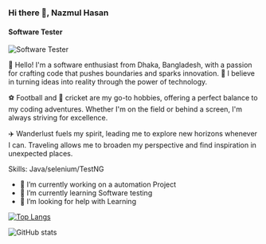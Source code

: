 ### Hi there 👋, Nazmul Hasan
#### Software Tester
![Software Tester](https://pbs.twimg.com/profile_banners/728639484502417410/1715800970/1500x500)

👋 Hello! I'm a software enthusiast from Dhaka, Bangladesh, with a passion for crafting code that pushes boundaries and sparks innovation. 🌟 I believe in turning ideas into reality through the power of technology.

⚽ Football and 🏏 cricket are my go-to hobbies, offering a perfect balance to my coding adventures. Whether I'm on the field or behind a screen, I'm always striving for excellence.

✈️ Wanderlust fuels my spirit, leading me to explore new horizons whenever I can. Traveling allows me to broaden my perspective and find inspiration in unexpected places.

Skills: Java/selenium/TestNG

- 🔭 I’m currently working on a automation Project 
- 🌱 I’m currently learning Software testing 
- 🤔 I’m looking for help with Learning 




[![Top Langs](https://github-readme-stats.vercel.app/api/top-langs/?username=https://github.com/NazmulHasan6614)](https://github.com/anuraghazra/github-readme-stats)

![GitHub stats](https://github-readme-stats.vercel.app/api?username=https://github.com/NazmulHasan6614&show_icons=true&count_private=true)  

